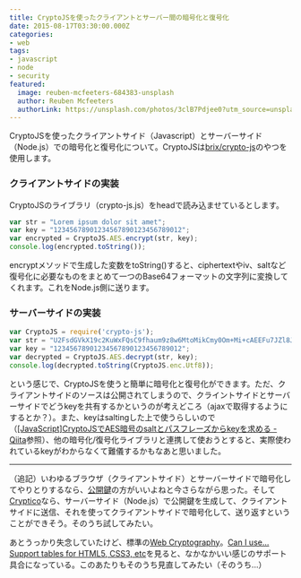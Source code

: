 ```yaml
---
title: CryptoJSを使ったクライアントとサーバー間の暗号化と復号化
date: 2015-08-17T03:30:00.000Z
categories:
- web
tags:
- javascript
- node
- security
featured:
  image: reuben-mcfeeters-684383-unsplash
  author: Reuben Mcfeeters
  authorLink: https://unsplash.com/photos/3clB7Pdjee0?utm_source=unsplash&utm_medium=referral&utm_content=creditCopyText
---
```

CryptoJSを使ったクライアントサイド（Javascript）とサーバーサイド（Node.js）での暗号化と復号化について。CryptoJSは[brix/crypto-js](https://github.com/brix/crypto-js)のやつを使用します。<!-- more -->

### クライアントサイドの実装

CryptoJSのライブラリ（crypto-js.js）をheadで読み込ませているとします。

```javascript
var str = "Lorem ipsum dolor sit amet";
var key = "12345678901234567890123456789012";
var encrypted = CryptoJS.AES.encrypt(str, key);
console.log(encrypted.toString());
```

encryptメソッドで生成した変数をtoString()すると、ciphertextやiv、saltなど復号化に必要なものをまとめて一つのBase64フォーマットの文字列に変換してくれます。これをNode.js側に送ります。

### サーバーサイドの実装

```javascript
var CryptoJS = require('crypto-js');
var str = "U2FsdGVkX19c2KuWxFQsC9fhaum9z8w6MtoMikCmy0Om+Mi+cAEEFu7JZl8JLOf3";
var key = "12345678901234567890123456789012";
var decrypted = CryptoJS.AES.decrypt(str, key);
console.log(decrypted.toString(CryptoJS.enc.Utf8));
```

という感じで、CryptoJSを使うと簡単に暗号化と復号化ができます。ただ、クライアントサイドのソースは公開されてしまうので、クライントサイドとサーバーサイドでどうkeyを共有するかというのが考えどころ（ajaxで取得するようにするとか？）。また、keyはsaltingした上で使うらしいので（[\[JavaScript\]CryptoJSでAES暗号のsaltとパスフレーズからkeyを求める - Qiita](http://qiita.com/yaegaki/items/9701317a76a35bea1684)参照）、他の暗号化/復号化ライブラリと連携して使おうとすると、実際使われているkeyがわからなくて難儀するかもなあと思いました。

----
（追記）いわゆるブラウザ（クライアントサイド）とサーバーサイドで暗号化してやりとりするなら、[公開鍵](https://ja.wikipedia.org/wiki/&#x25;E5&#x25;85&#x25;AC&#x25;E9&#x25;96&#x25;8B&#x25;E9&#x25;8D&#x25;B5&#x25;E6&#x25;9A&#x25;97&#x25;E5&#x25;8F&#x25;B7)の方がいいよねと今さらながら思った。そして[Cryptico](https://github.com/wwwtyro/cryptico)なら、サーバーサイド（Node.js）で公開鍵を生成して、クライアントサイドに送信、それを使ってクライアントサイドで暗号化して、送り返すということができそう。そのうち試してみたい。

あとうっかり失念していたけど、標準の[Web Cryptography](http://www.w3.org/TR/WebCryptoAPI/)。[Can I use... Support tables for HTML5, CSS3, etc](http://caniuse.com/#feat=cryptography)を見ると、なかなかいい感じのサポート具合になっている。このあたりもそのうち見直してみたい（そのうち...）
